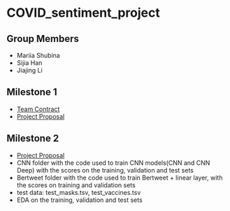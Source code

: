 # COVID_sentiment_project
## Group Members
  - Mariia Shubina
  - Sijia Han
  - Jiajing Li

## Milestone 1
 - [Team Contract](https://github.ubc.ca/maryisme/covid_sentiment/blob/master/milestone_1/teamwork_contract.md)
 - [Project Proposal](https://github.ubc.ca/maryisme/covid_sentiment/blob/master/milestone_1/Project_proposal.md)
 
## Milestone 2
  - [Project Proposal](https://github.ubc.ca/maryisme/covid_sentiment/blob/master/milestone_2/Project_proposal.md)
  - CNN folder with the code used to train CNN models(CNN and CNN Deep) with the scores on the training, validation and test sets
  - Bertweet folder with the code used to train Bertweet + linear layer, with the scores on training and validation sets
  - test data: test_masks.tsv, test_vaccines.tsv
  - EDA on the training, validation and test sets

